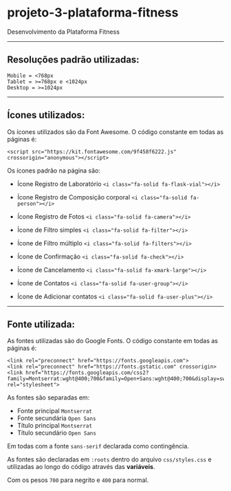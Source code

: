 # projeto-3-plataforma-fitness

Desenvolvimento da Plataforma Fitness

---

## Resoluções padrão utilizadas:

```
Mobile = <768px
Tablet = >=768px e <1024px
Desktop = >=1024px
```

---

## Ícones utilizados:

Os ícones utilizados são da Font Awesome.
O código constante em todas as páginas é:

```
<script src="https://kit.fontawesome.com/9f458f6222.js" crossorigin="anonymous"></script>
```

Os ícones padrão na página são:

- Ícone Registro de Laboratório `<i class="fa-solid fa-flask-vial"></i>`
- Ícone Registro de Composição corporal `<i class="fa-solid fa-person"></i>`
- Ícone Registro de Fotos `<i class="fa-solid fa-camera"></i>`

- Ícone de Filtro simples `<i class="fa-solid fa-filter"></i>`
- Ícone de Filtro múltiplo `<i class="fa-solid fa-filters"></i>`

- Ícone de Confirmação `<i class="fa-solid fa-check"></i>`
- Ícone de Cancelamento `<i class="fa-solid fa-xmark-large"></i>`

- Ícone de Contatos `<i class="fa-solid fa-user-group"></i>`
- Ícone de Adicionar contatos `<i class="fa-solid fa-user-plus"></i>`

---

## Fonte utilizada:

As fontes utilizadas são do Google Fonts.
O código constante em todas as páginas é:

```
<link rel="preconnect" href="https://fonts.googleapis.com">
<link rel="preconnect" href="https://fonts.gstatic.com" crossorigin>
<link href="https://fonts.googleapis.com/css2?family=Montserrat:wght@400;700&family=Open+Sans:wght@400;700&display=swap" rel="stylesheet">
```

As fontes são separadas em:

- Fonte principal `Montserrat`
- Fonte secundária `Open Sans`
- Título principal `Montserrat`
- Título secundário `Open Sans`

Em todas com a fonte `sans-serif` declarada como contingência.

As fontes são declaradas em `:roots` dentro do arquivo `css/styles.css` e utilizadas ao longo do código através das **variáveis**.

Com os pesos `700` para negrito e `400` para normal.
